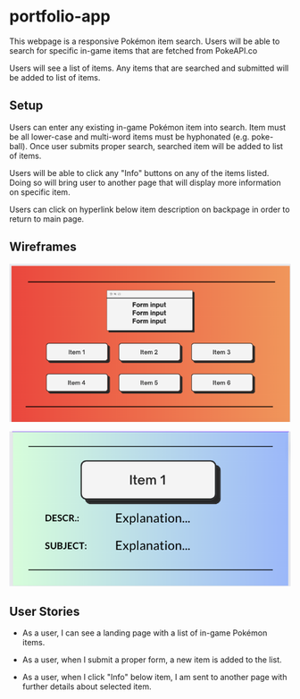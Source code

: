 # portfolio-app

This webpage is a responsive Pokémon item search. Users will be able to search for specific in-game items that are fetched from PokeAPI.co

Users will see a list of items. Any items that are searched and submitted will be added to list of items.

## Setup

Users can enter any existing in-game Pokémon item into search. Item must be all lower-case and multi-word items must be hyphonated (e.g. poke-ball). Once user submits proper search, searched item will be added to list of items.

Users will be able to click any "Info" buttons on any of the items listed. Doing so will bring user to another page that will display more information on specific item.

Users can click on hyperlink below item description on backpage in order to return to main page.

## Wireframes

![Wireframe-1](./wireframes/wireframe1.png)

![Wireframe-2](./wireframes/wireframe2.png)

## User Stories

- As a user, I can see a landing page with a list of in-game Pokémon items.

- As a user, when I submit a proper form, a new item is added to the list.

- As a user, when I click "Info" below item, I am sent to another page with further details about selected item.
